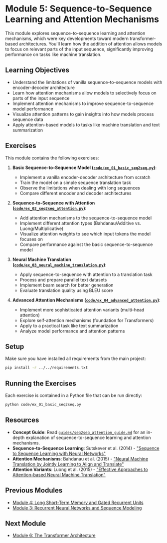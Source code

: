 # Module 5: Sequence-to-Sequence Learning and Attention Mechanisms

This module explores sequence-to-sequence learning and attention mechanisms, which were key developments toward modern transformer-based architectures. You'll learn how the addition of attention allows models to focus on relevant parts of the input sequence, significantly improving performance on tasks like machine translation.

## Learning Objectives

- Understand the limitations of vanilla sequence-to-sequence models with encoder-decoder architecture
- Learn how attention mechanisms allow models to selectively focus on parts of the input sequence
- Implement attention mechanisms to improve sequence-to-sequence model performance
- Visualize attention patterns to gain insights into how models process sequence data
- Apply attention-based models to tasks like machine translation and text summarization

## Exercises

This module contains the following exercises:

1. **Basic Sequence-to-Sequence Model ([`code/ex_01_basic_seq2seq.py`](code/ex_01_basic_seq2seq.py))**:

   - Implement a vanilla encoder-decoder architecture from scratch
   - Train the model on a simple sequence translation task
   - Observe the limitations when dealing with long sequences
   - Compare different encoder and decoder architectures

2. **Sequence-to-Sequence with Attention ([`code/ex_02_seq2seq_attention.py`](code/ex_02_seq2seq_attention.py))**:

   - Add attention mechanisms to the sequence-to-sequence model
   - Implement different attention types (Bahdanau/Additive vs. Luong/Multiplicative)
   - Visualize attention weights to see which input tokens the model focuses on
   - Compare performance against the basic sequence-to-sequence model

3. **Neural Machine Translation ([`code/ex_03_neural_machine_translation.py`](code/ex_03_neural_machine_translation.py))**:

   - Apply sequence-to-sequence with attention to a translation task
   - Process and prepare parallel text datasets
   - Implement beam search for better generation
   - Evaluate translation quality using BLEU score

4. **Advanced Attention Mechanisms ([`code/ex_04_advanced_attention.py`](code/ex_04_advanced_attention.py))**:
   - Implement more sophisticated attention variants (multi-head attention)
   - Explore self-attention mechanisms (foundation for Transformers)
   - Apply to a practical task like text summarization
   - Analyze model performance and attention patterns

## Setup

Make sure you have installed all requirements from the main project:

```bash
pip install -r ../../requirements.txt
```

## Running the Exercises

Each exercise is contained in a Python file that can be run directly:

```bash
python code/ex_01_basic_seq2seq.py
```

## Resources

- **Concept Guide**: Read [`guides/seq2seq_attention_guide.md`](guides/seq2seq_attention_guide.md) for an in-depth explanation of sequence-to-sequence learning and attention mechanisms.
- **Sequence-to-Sequence Learning**: Sutskever et al. (2014) - ["Sequence to Sequence Learning with Neural Networks"](https://arxiv.org/abs/1409.3215)
- **Attention Mechanisms**: Bahdanau et al. (2015) - ["Neural Machine Translation by Jointly Learning to Align and Translate"](https://arxiv.org/abs/1409.0473)
- **Attention Variants**: Luong et al. (2015) - ["Effective Approaches to Attention-based Neural Machine Translation"](https://arxiv.org/abs/1508.04025)

## Previous Modules

- [Module 4: Long Short-Term Memory and Gated Recurrent Units](../module4/README.md)
- [Module 3: Recurrent Neural Networks and Sequence Modeling](../module3/README.md)

## Next Module

- [Module 6: The Transformer Architecture](../module6/README.md)
